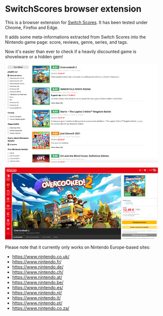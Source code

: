 # SwitchScores browser extension

This is a browser extension for [Switch Scores](https://www.switchscores.com/). It has been tested under Chrome, Firefox and Edge.

It adds some meta-informations extracted from Switch Scores into the Nintendo game page: score, reviews, genre, series, and tags.

Now it's easier than ever to check if a heavily discounted game is shovelware or a hidden gem!

![Search page example](capture_search.png)

![Game page example](capture.png)

Please note that it currently only works on Nintendo Europe-based sites:

- <https://www.nintendo.co.uk/>
- <https://www.nintendo.fr/>
- <https://www.nintendo.de/>
- <https://www.nintendo.ch/>
- <https://www.nintendo.at/>
- <https://www.nintendo.be/>
- <https://www.nintendo.es/>
- <https://www.nintendo.nl/>
- <https://www.nintendo.it/>
- <https://www.nintendo.pt/>
- <https://www.nintendo.co.za/>
